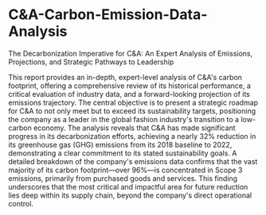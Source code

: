 # C&A-Carbon-Emission-Data-Analysis
The Decarbonization Imperative for C&A: An Expert Analysis of Emissions, Projections, and Strategic Pathways to Leadership

This report provides an in-depth, expert-level analysis of C&A's carbon footprint, offering a comprehensive review of its historical performance, a critical evaluation of industry data, and a forward-looking projection of its emissions trajectory. The central objective is to present a strategic roadmap for C&A to not only meet but to exceed its sustainability targets, positioning the company as a leader in the global fashion industry's transition to a low-carbon economy.
The analysis reveals that C&A has made significant progress in its decarbonization efforts, achieving a nearly 32% reduction in its greenhouse gas (GHG) emissions from its 2018 baseline to 2022, demonstrating a clear commitment to its stated sustainability goals. A detailed breakdown of the company's emissions data confirms that the vast majority of its carbon footprint—over 96%—is concentrated in Scope 3 emissions, primarily from purchased goods and services. This finding underscores that the most critical and impactful area for future reduction lies deep within its supply chain, beyond the company's direct operational control.   
